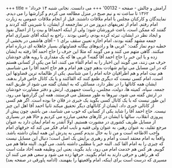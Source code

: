 +++
title = 'آرامش و چالش - صفحه - 00132'
+++
می دانست. نجانی شنبه ۱۴ خرداد ۱۳۶۲ تا ساعت نه و نیم صبح در منزل مطالعه می کردم و گزارشها را می دیدم. نمایندگان و کارکنان مجلس با امام ملاقات داشتند. قبل از انجام ملاقات عمومی به زیارت امام رفتم. امام از تعریفهای دیروز من در نمازجمعه از ایشان، با شیرینی گله کردند و گفتند که ممکن است، باعث غرورشان شود؛ ولی از اینکه احمدآقا و بیت را از اعمال نفوذ و ایجاد نظر در ایشان، تبرئه کرده بودم، راضی بودند . راجع به اینکه آقای شیرازی امام جمعه مشهد گفته بودند، امام اجازه تعیین سقف برای ۱ - آقای هاشمی در بخشی از خطبه دوم نماز گفت: "غربی ها و رادیوهای بیگانه قضاوتهای بسیار جاهلانه ای درباره امام میکنند. گاهی متهم می کنند و می گویند که مثلا این حرف را حاج احمد آقا رفته به ایشان زده و یا این خبر را حاج احمد آقا گفته؟ غربی ها که یک مقداری با رویه های خودشان حرف می زنند، می گویند این اخبار را به امام القاء می کنند، اما من یکی از کسانی هستم که در این مسایل می توانم شهادت بدهم چون هم امام و هم حاج احمد آقا را می شناسم، هم بیت امام و هم اطرافیان خانه امام را می شناسم. یکی از ظالمانه ترین قضاوتها این است، امام کسی نیست که دیگری طمع کنند که القاکنند و یا یک کانال خاص قرار بدهند. ایشان همه کانالها را در نظر دارد، مسائلی که به ایشان گفته می شود از طریق ائمه جمعه، سپاه، کمیته ها، دولت، مجلس، ریاست جمهوری، ارتش و دفتر مشاورت خودشان در ارتش گفته می شود، نیروها به طور مستقل می فرستند، همه این گزارشها می رود. این طور نیست که با یک کانال کسی بگوید یک خبری در فلان جا بوده است. اگر هم کسی از کانالی خبری داد، ایشان از کانالهای دیگر تحقیق میکند ثانیا احمد آقا اهل این چیز نیست. حاج احمد آقا را شاید یکی از کسانی که خوب می شناسد، من باشم، چون پیش از پیروزی انقلاب، سالها با ایشان در کارهای مخفی مبارزه می کردیم و حالا هم در بسیاری از مسایل ظریف کشوری در مشورت هستیم. اولا آنقدر به امام ایمان دارد به عنوان مرجع تقلید، به عنوان رهبر، به عنوان ولی فقیه و نایب امام. فکر می کند که حرفهای امام واجب الاطاعه است و من تا به حال ندیدم کسی به پدرش این همه ایمان داشته باشد. واقعاً به امام معتقد است و امام و رهبری برایش یک اصل است؛ دنبال این مسایل نیست که چیزی را به امام القا کند. البته خبر یا مطلبی داشته باشد، می گوید. البته ماها هم می گوییم. هر کس هم خدمت امام می رود، باید بگوید، یعنی این وظیفه همه آحاد ملت است که هر راهی و حرفی دارند به امام بگویند. حرفها زده می شود و سعی هم می کنند آن مسیری که درست است برای اینکه، امام واقعیتها را بفهمند، (ادامه پاورقی در صفحه بعد)